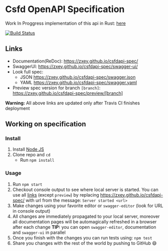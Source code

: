 # Csfd OpenAPI Specification

Work In Proggress implementation of this api in Rust: [here](https://github.com/zxey/csfdapi)

[![Build Status](https://travis-ci.com/zxey/csfdapi-spec.svg?branch=master)](https://travis-ci.com/zxey/csfdapi-spec)

## Links

- Documentation(ReDoc): https://zxey.github.io/csfdapi-spec/
- SwaggerUI: https://zxey.github.io/csfdapi-spec/swagger-ui/
- Look full spec:
    + JSON https://zxey.github.io/csfdapi-spec/swagger.json
    + YAML https://zxey.github.io/csfdapi-spec/swagger.yaml
- Preview spec version for branch `[branch]`: https://zxey.github.io/csfdapi-spec/preview/[branch]

**Warning:** All above links are updated only after Travis CI finishes deployment

## Working on specification
### Install

1. Install [Node JS](https://nodejs.org/)
2. Clone repo and `cd`
    + Run `npm install`

### Usage

1. Run `npm start`
2. Checkout console output to see where local server is started. You can use all [links](#links) (except `preview`) by replacing https://zxey.github.io/csfdapi-spec/ with url from the message: `Server started <url>`
3. Make changes using your favorite editor or `swagger-editor` (look for URL in console output)
4. All changes are immediately propagated to your local server, moreover all documentation pages will be automagically refreshed in a browser after each change
**TIP:** you can open `swagger-editor`, documentation and `swagger-ui` in parallel
5. Once you finish with the changes you can run tests using: `npm test`
6. Share you changes with the rest of the world by pushing to GitHub :smile:
